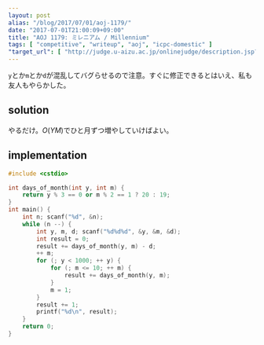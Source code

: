 ```yaml
---
layout: post
alias: "/blog/2017/07/01/aoj-1179/"
date: "2017-07-01T21:00:09+09:00"
title: "AOJ 1179: ミレニアム / Millennium"
tags: [ "competitive", "writeup", "aoj", "icpc-domestic" ]
"target_url": [ "http://judge.u-aizu.ac.jp/onlinejudge/description.jsp?id=1179" ]
---
```


`y`とか`m`とか`d`が混乱してバグらせるので注意。すぐに修正できるとはいえ、私も友人もやらかした。

## solution

やるだけ。$O(YM)$でひと月ずつ増やしていけばよい。

## implementation

``` c++
#include <cstdio>

int days_of_month(int y, int m) {
    return y % 3 == 0 or m % 2 == 1 ? 20 : 19;
}
int main() {
    int n; scanf("%d", &n);
    while (n --) {
        int y, m, d; scanf("%d%d%d", &y, &m, &d);
        int result = 0;
        result += days_of_month(y, m) - d;
        ++ m;
        for (; y < 1000; ++ y) {
            for (; m <= 10; ++ m) {
                result += days_of_month(y, m);
            }
            m = 1;
        }
        result += 1;
        printf("%d\n", result);
    }
    return 0;
}
```

